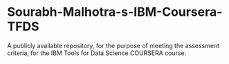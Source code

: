 # Sourabh-Malhotra-s-IBM-Coursera-TFDS
A publicly available repository, for the purpose of meeting the assessment criteria, for the IBM Tools for Data Science COURSERA course.
